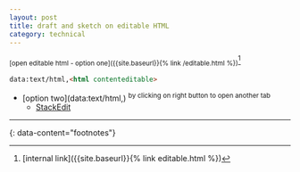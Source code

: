 ```yaml
---
layout: post
title: draft and sketch on editable HTML
category: technical
---
```



<sub>[open editable html - option one]({{site.baseurl}}{% link /editable.html %})</sub>[^1]
```html
data:text/html,<html contenteditable>
```
- [option two](data:text/html,<html contenteditable>) <sup>by clicking on right button to open another tab</sup>
  - [StackEdit](https://stackedit.io/)

---
{: data-content="footnotes"}

[^1]: [internal link]({{site.baseurl}}{% link editable.html %})

